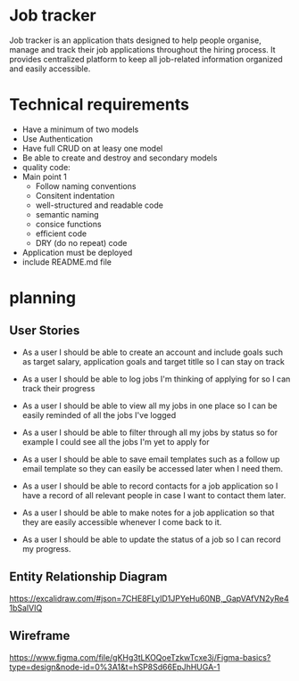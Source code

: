 # Job tracker

Job tracker is an application thats designed to help people organise, manage and track their job applications throughout the hiring process. It provides centralized platform to keep all job-related information organized and easily accessible.

# Technical requirements

- Have a minimum of two models
- Use Authentication
- Have full CRUD on at leasy one model
- Be able to create and destroy and secondary models
- quality code:
- Main point 1
  - Follow naming conventions
  - Consitent indentation
  - well-structured and readable code
  - semantic naming
  - consice functions
  - efficient code
  - DRY (do no repeat) code
- Application must be deployed
- include README.md file

# planning

## User Stories

- As a user I should be able to create an account and include goals such as target salary, application goals and target titlle so I can stay on track

- As a user I should be able to log jobs I'm thinking of applying for so I can track their progress

- As a user I should be able to view all my jobs in one place so I can be easily reminded of all the jobs I've logged

- As a user I should be able to filter through all my jobs by status so for example I could see all the jobs I'm yet to apply for

- As a user I should be able to save email templates such as a follow up email template so they can easily be accessed later when I need them.

- As a user I should be able to record contacts for a job application so I have a record of all relevant people in case I want to contact them later.

- As a user I should be able to make notes for a job application so that they are easily accessible whenever I come back to it.

- As a user I should be able to update the status of a job so I can record my progress.

## Entity Relationship Diagram

https://excalidraw.com/#json=7CHE8FLyID1JPYeHu60NB,_GapVAfVN2yRe41bSalVIQ

## Wireframe

https://www.figma.com/file/gKHg3tLKOQoeTzkwTcxe3j/Figma-basics?type=design&node-id=0%3A1&t=hSP8Sd66EpJhHUGA-1
